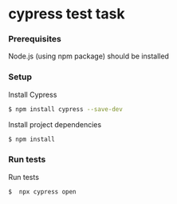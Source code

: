 # cypress test task

### Prerequisites

Node.js (using npm package) should be installed

### Setup

Install Cypress
```sh
$ npm install cypress --save-dev
```

Install project dependencies
```sh
$ npm install
```

### Run tests

Run tests 
```sh
$  npx cypress open
```
